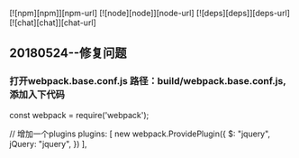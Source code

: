 [![npm][npm]][npm-url]
[![node][node]][node-url]
[![deps][deps]][deps-url]
[![chat][chat]][chat-url]

<h2>20180524--修复问题</h2>
<h3>打开webpack.base.conf.js  路径：build/webpack.base.conf.js,添加入下代码</h3>
<p>
const webpack = require('webpack');
</p>
<p>
 // 增加一个plugins
  plugins: [
    new webpack.ProvidePlugin({
      $: "jquery",
      jQuery: "jquery",
    })
  ],
</p>
